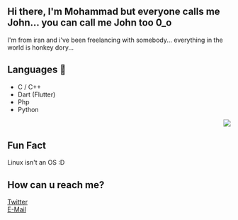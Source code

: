 ## Hi there, I'm Mohammad but everyone calls me John... you can call me John too 0_o

I'm from iran and i've been freelancing with somebody...
everything in the world is honkey dory...

## Languages 🔨
- C / C++
- Dart (Flutter)
- Php
- Python
<img align="right" src="https://github-readme-stats.vercel.app/api/top-langs/?username=0xj0hn&theme=tokyonight&hide=html,css,scss" />
</br>

## Fun Fact
Linux isn't an OS :D

## How can u reach me?
[Twitter](https://twitter.com/i_am_j0hn) </br>
[E-Mail](mailto:johnsec@yahoo.com?subject="hey%20there,%20John)
